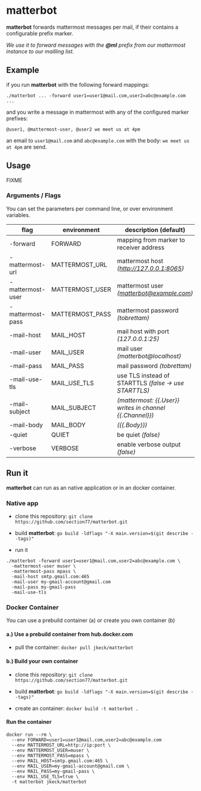 # matterbot

**matterbot** forwards mattermost messages per mail, if their contains a configurable prefix marker.


_We use it to forward messages with the **@ml** prefix from our mattermost instance to our mailling list._

## Example

if you run **matterbot** with the following forward mappings:

```
./matterbot ... -forward user1=user1@mail.com,user2=abc@example.com ...
```

and you write a message in mattermost with any of the configured marker prefixes:

```
@user1, @mattermost-user, @user2 we meet us at 4pm
```

an email to `user1@mail.com` and `abc@example.com` with the body: `we meet us at 4pm` are send.


## Usage

FIXME


### Arguments / Flags

You can set the parameters per command line, or over environment variables.

| flag           | environment     | description (default)                      |
|----------------|-----------------|--------------------------------------------|
|-forward        | FORWARD         | mapping from marker to receiver address    |
|-mattermost-url | MATTERMOST_URL  | mattermost host _(http://127.0.0.1:8065)_  |
|-mattermost-user| MATTERMOST_USER | mattermost user _(matterbot@example.com)_  |
|-mattermost-pass| MATTERMOST_PASS | mattermost password _(tobrettam)_          |
|-mail-host      | MAIL_HOST       | mail host with port _(127.0.0.1:25)_       |
|-mail-user      | MAIL_USER       | mail user _(matterbot@localhost)_          |
|-mail-pass      | MAIL_PASS       | mail password _(tobrettam)_                |
|-mail-use-tls   | MAIL_USE_TLS    | use TLS instead of STARTTLS _(false -> use STARTTLS)_    |
|-mail-subject   | MAIL_SUBJECT    | _(mattermost: {{.User}} writes in channel {{.Channel}})_ |
|-mail-body      | MAIL_BODY       | _({{.Body}})_                              |
|-quiet          | QUIET           | be quiet _(false)_                         |
|-verbose        | VERBOSE         | enable verbose output _(false)_            |




## Run it

**matterbot** can run as an native application or in an docker container.

### Native app

- clone this repository: `git clone https://github.com/section77/matterbot.git`

- build **matterbot**: `go build -ldflags "-X main.version=$(git describe --tags)"`

- run it
```
./matterbot -forward user1=user1@mail.com,user2=abc@example.com \
  -mattermost-user muser \
  -mattermost-pass mpass \
  -mail-host smtp.gmail.com:465
  -mail-user my-gmail-account@gmail.com
  -mail-pass my-gmail-pass
  -mail-use-tls
```


### Docker Container

You can use a prebuild container (a) or create you own container (b)

#### a.) Use a prebuild container from hub.docker.com

- pull the container: `docker pull jkeck/matterbot`

#### b.) Build your own container

- clone this repository: `git clone https://github.com/section77/matterbot.git`

- build **matterbot**: `go build -ldflags "-X main.version=$(git describe --tags)"`

- create an container: `docker build -t matterbot .`

#### Run the container

```
docker run --rm \
  --env FORWARD=user1=user1@mail.com,user2=abc@example.com
  --env MATTERMOST_URL=http://ip:port \
  --env MATTERMOST_USER=muser \
  --env MATTERMOST_PASS=mpass \
  --env MAIL_HOST=smtp.gmail.com:465 \
  --env MAIL_USER=my-gmail-account@gmail.com \
  --env MAIL_PASS=my-gmail-pass \
  --env MAIL_USE_TLS=true \
  -t matterbot jkeck/matterbot
```
